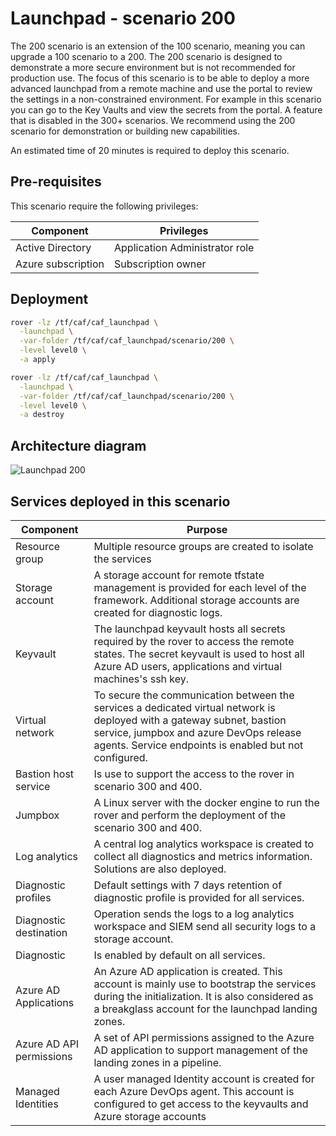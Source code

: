 # Launchpad - scenario 200

The 200 scenario is an extension of the 100 scenario, meaning you can upgrade a 100 scenario to a 200.
The 200 scenario is designed to demonstrate a more secure environment but is not recommended for production use.
The focus of this scenario is to be able to deploy a more advanced launchpad from a remote machine and use the portal to review the settings in a non-constrained environment.
For example in this scenario you can go to the Key Vaults and view the secrets from the portal. A feature that is disabled in the 300+ scenarios. We recommend using the 200 scenario for demonstration or building new capabilities.

An estimated time of 20 minutes is required to deploy this scenario.

## Pre-requisites

This scenario require the following privileges:

| Component          | Privileges                     |
|--------------------|--------------------------------|
| Active Directory   | Application Administrator role |
| Azure subscription | Subscription owner             |

## Deployment

```bash
rover -lz /tf/caf/caf_launchpad \
  -launchpad \
  -var-folder /tf/caf/caf_launchpad/scenario/200 \
  -level level0 \
  -a apply

rover -lz /tf/caf/caf_launchpad \
  -launchpad \
  -var-folder /tf/caf/caf_launchpad/scenario/200 \
  -level level0 \
  -a destroy
```

## Architecture diagram

![Launchpad 200](../../documentation/img/launchpad-200.png)

## Services deployed in this scenario

| Component                | Purpose                                                                                                                                                                                                                    |
|--------------------------|----------------------------------------------------------------------------------------------------------------------------------------------------------------------------------------------------------------------------|
| Resource group           | Multiple resource groups are created to isolate the services                                                                                                                                                               |
| Storage account          | A storage account for remote tfstate management is provided for each level of the framework. Additional storage accounts are created for diagnostic logs.                                                                  |
| Keyvault                 | The launchpad keyvault hosts all secrets required by the rover to access the remote states. The secret keyvault is used to host all Azure AD users, applications and virtual machines's ssh key.                           |
| Virtual network          | To secure the communication between the services a dedicated virtual network is deployed with a gateway subnet, bastion service, jumpbox and azure DevOps release agents. Service endpoints is enabled but not configured. |
| Bastion host service     | Is use to support the access to the rover in scenario 300 and 400.                                                                                                                                                         |
| Jumpbox                  | A Linux server with the docker engine to run the rover and perform the deployment of the scenario 300 and 400.                                                                                                             |
| Log analytics            | A central log analytics workspace is created to collect all diagnostics and metrics information. Solutions are also deployed.                                                                                              |
| Diagnostic profiles      | Default settings with 7 days retention of diagnostic profile is provided for all services.                                                                                                                                 |
| Diagnostic destination   | Operation sends the logs to a log analytics workspace and SIEM send all security logs to a storage account.                                                                                                                |
| Diagnostic               | Is enabled by default on all services.                                                                                                                                                                                     |
| Azure AD Applications    | An Azure AD application is created. This account is mainly use to bootstrap the services during the initialization. It is also considered as a breakglass account for the launchpad landing zones.                         |
| Azure AD API permissions | A set of API permissions assigned to the Azure AD application to support management of the landing zones in a pipeline.                                                                                                    |
| Managed Identities       | A user managed Identity account is created for each Azure DevOps agent. This account is configured to get access to the keyvaults and Azure storage accounts                                                               |